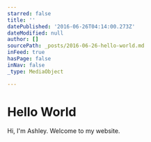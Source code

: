 ```yaml
---
starred: false
title: ''
datePublished: '2016-06-26T04:14:00.273Z'
dateModified: null
author: []
sourcePath: _posts/2016-06-26-hello-world.md
inFeed: true
hasPage: false
inNav: false
_type: MediaObject

---
```

# Hello World

Hi, I'm Ashley. Welcome to my website.